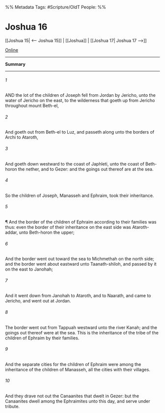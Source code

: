 

%% Metadata
Tags: #Scripture/OldT
People: 
%%
# Joshua 16
[[Joshua 15| <-- Joshua 15]] | [[Joshua]] | [[Joshua 17| Joshua 17 -->]]

[Online](https://churchofjesuschrist.org/study/scriptures/ot/josh/16?lang=eng)

---
__Summary__



---

###### 1
AND the lot of the children of Joseph fell from Jordan by Jericho, unto the water of Jericho on the east, to the wilderness that goeth up from Jericho throughout mount Beth-el,
###### 2
And goeth out from Beth-el to Luz, and passeth along unto the borders of Archi to Ataroth,
###### 3
And goeth down westward to the coast of Japhleti, unto the coast of Beth-horon the nether, and to Gezer: and the goings out thereof are at the sea.
###### 4
So the children of Joseph, Manasseh and Ephraim, took their inheritance.
###### 5
¶ And the border of the children of Ephraim according to their families was thus: even the border of their inheritance on the east side was Ataroth-addar, unto Beth-horon the upper;
###### 6
And the border went out toward the sea to Michmethah on the north side; and the border went about eastward unto Taanath-shiloh, and passed by it on the east to Janohah;
###### 7
And it went down from Janohah to Ataroth, and to Naarath, and came to Jericho, and went out at Jordan.
###### 8
The border went out from Tappuah westward unto the river Kanah; and the goings out thereof were at the sea.  This is the inheritance of the tribe of the children of Ephraim by their families.
###### 9
And the separate cities for the children of Ephraim were among the inheritance of the children of Manasseh, all the cities with their villages.
###### 10
And they drave not out the Canaanites that dwelt in Gezer: but the Canaanites dwell among the Ephraimites unto this day, and serve under tribute.



